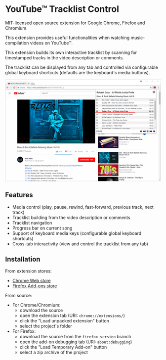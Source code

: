 # YouTube™ Tracklist Control
MIT-licensed open source extension for Google Chrome, Firefox and Chromium.  

This extension provides useful functionalities when watching music-compilation videos on YouTube™.  

This extension builds its own interactive tracklist by scanning for timestamped tracks in the video description or comments.  

The tracklist can be displayed from any tab and controlled via configurable global keyboard shortcuts (defaults are the keyboard's media buttons).

![Screenshot](img/screenshot.png)

## Features
- Media control (play, pause, rewind, fast-forward, previous track, next track)
- Tracklist building from the video description or comments
- Tracklist navigation
- Progress bar on current song
- Support of keyboard media keys (configurable global keyboard shortcuts)
- Cross-tab interactivity (view and control the tracklist from any tab)

## Installation
From extension stores:
- [Chrome Web store](https://chrome.google.com/webstore/detail/youtube-compilation-helpe/acdincmjdbdcndnidcmajippglnbplhk)
- [Firefox Add-ons store](https://addons.mozilla.org/en/firefox/addon/youtube-tracklist-control/)

From source:
- For Chrome/Chromium:
  + download the source
  + open the extension tab (URI: `chrome://extensions/`)
  + click the "Load unpacked extension" button
  + select the project's folder
- For Firefox:
  + download the source from the `firefox_version` branch
  + open the add-on debugging tab (URI: `about:debugging`)
  + click the "Load Temporary Add-on" button
  + select a zip archive of the project
